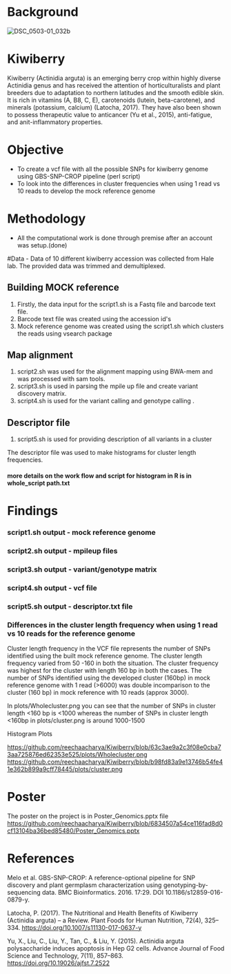    # Background
 ![DSC_0503-01_032b](https://user-images.githubusercontent.com/103780040/168170795-8615189a-3614-492e-82ea-93236a2da4dd.JPG)


 # Kiwiberry



Kiwiberry (Actinidia arguta) is an emerging berry crop within highly diverse Actinidia genus and has received the attention of horticulturalists and plant breeders due to adaptation to northern latitudes and the smooth edible skin. It is rich in vitamins (A, B8, C, E), carotenoids (lutein, beta-carotene), and minerals (potassium, calcium) (Latocha, 2017). They have also been shown to possess therapeutic value to anticancer (Yu et al., 2015), anti-fatigue, and anit-inflammatory properties.

# Objective
- To create a vcf file with all the possible SNPs for kiwiberry genome using GBS-SNP-CROP pipeline (perl script)
- To look into the differences in cluster frequencies when using 1 read vs 10 reads to develop the mock reference genome



# Methodology
- All the computational work is done through premise after an account was setup.(done)


#Data - Data of 10 different kiwiberry accession was collected from Hale lab. The provided data was trimmed and demultiplexed. 

## Building MOCK reference
1) Firstly, the data input for the script1.sh is a Fastq file and barcode text file.
2) Barcode text file was created using the accession id's
3) Mock reference genome was created using the script1.sh which  clusters the reads using vsearch package

## Map alignment
1) script2.sh was used for the alignment mapping using BWA-mem and was processed with sam tools.  
2) script3.sh is used in parsing the mpile up file and create variant discovery matrix.    
3) script4.sh is used for the variant calling and genotype calling .    
  

## Descriptor file
1) script5.sh is used for providing description of all variants in a cluster   

The descriptor file was used to make histograms for cluster length frequencies.

#### more details on the work flow and script for histogram in R is in whole_script path.txt


# Findings 


### script1.sh output - mock reference genome


### script2.sh output - mpileup files


### script3.sh output - variant/genotype matrix


### script4.sh output - vcf file


### script5.sh output - descriptor.txt file

### Differences in the cluster length frequency when using 1 read vs 10 reads for the reference genome
Cluster length frequency in the VCF file  represents the number of SNPs identified using the built mock reference genome. The cluster length frequency varied from 50 -160 in both the situation. The cluster frequency was highest for the cluster with length 160 bp in both the cases. The number of SNPs identified using the developed cluster (160bp) in mock reference genome with 1 read (>6000) was double incomparison to the cluster (160 bp) in mock reference with 10 reads (approx 3000). 

In plots/Wholecluster.png you can see that the number of SNPs in cluster length <160 bp is <1000 whereas the number of SNPs in cluster length <160bp in plots/cluster.png is around 1000-1500

Histogram Plots

https://github.com/reechaacharya/Kiwiberry/blob/63c3ae9a2c3f08e0cba73aa725876ed62353e525/plots/Wholecluster.png
https://github.com/reechaacharya/Kiwiberry/blob/b98fd83a9e13746b54fe41e362b899a9cff78445/plots/cluster.png


# Poster
 The poster on the project is in Poster_Genomics.pptx file
 https://github.com/reechaacharya/Kiwiberry/blob/6834507a54ce116fad8d0cf13104ba36bed85480/Poster_Genomics.pptx
 

# References 
Melo et al. GBS-SNP-CROP: A reference-optional pipeline for SNP discovery and plant germplasm characterization using genotyping-by-sequencing data. BMC Bioinformatics. 2016. 17:29. DOI 10.1186/s12859-016-0879-y.

Latocha, P. (2017). The Nutritional and Health Benefits of Kiwiberry (Actinidia arguta) – a Review. Plant Foods for Human Nutrition, 72(4), 325–334. https://doi.org/10.1007/s11130-017-0637-y


Yu, X., Liu, C., Liu, Y., Tan, C., & Liu, Y. (2015). Actinidia arguta polysaccharide induces apoptosis in Hep G2 cells. Advance Journal of Food Science and Technology, 7(11), 857–863. https://doi.org/10.19026/ajfst.7.2522
